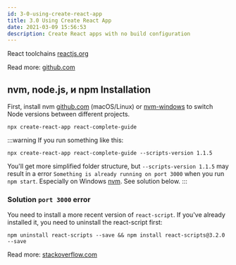 ```yaml
---
id: 3-0-using-create-react-app
title: 3.0 Using Create React App
date: 2021-03-09 15:56:53
description: Create React apps with no build configuration
---
```


React toolchains <a href='https://reactjs.org/docs/create-a-new-react-app.html#create-react-app' class='external'>reactjs.org</a>

Read more: <a href='https://github.com/facebook/create-react-app' class='external'>github.com</a>

## nvm, node.js, и npm Installation

First, install nvm <a href='https://github.com/nvm-sh/nvm#installation' class='external'>github.com</a> (macOS/Linux) or [nvm-windows](../../../node/nvm-windows) to switch Node versions between different projects.

```shell
npx create-react-app react-complete-guide
```

:::warning
If you run something like this:

```shell
npx create-react-app react-complete-guide --scripts-version 1.1.5
```

You'll get more simplified folder structure, but `--scripts-version 1.1.5` may result in a error `Something is already running on port 3000` when you run `npm start`. Especially on Windows [nvm](../../../node/nvm-windows). See solution below.
:::

### Solution `port 3000` error

You need to install a more recent version of `react-script`. If you've already installed it, you need to uninstall the react-script first:

```shell
npm uninstall react-scripts --save && npm install react-scripts@3.2.0 --save
```

Read more: <a href='https://stackoverflow.com/questions/59271634/react-npm-start-windows-cannot-find-localhost' class='external'>stackoverflow.com</a>

